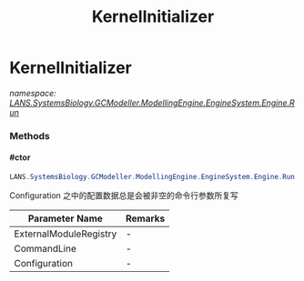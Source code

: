 ﻿---
title: KernelInitializer
---

# KernelInitializer
_namespace: [LANS.SystemsBiology.GCModeller.ModellingEngine.EngineSystem.Engine.Run](N-LANS.SystemsBiology.GCModeller.ModellingEngine.EngineSystem.Engine.Run.html)_



### Methods

#### #ctor
```csharp
LANS.SystemsBiology.GCModeller.ModellingEngine.EngineSystem.Engine.Run.KernelInitializer.#ctor(LANS.SystemsBiology.GCModeller.ModellingEngine.PlugIns.ModuleRegistry,Microsoft.VisualBasic.CommandLine.CommandLine,LANS.SystemsBiology.GCModeller.ModellingEngine.EngineSystem.Engine.Configuration.Configurations)
```
Configuration 之中的配置数据总是会被非空的命令行参数所复写

|Parameter Name|Remarks|
|--------------|-------|
|ExternalModuleRegistry|-|
|CommandLine|-|
|Configuration|-|






